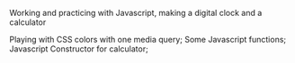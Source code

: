 Working and practicing with Javascript, making a digital clock and a calculator

Playing with CSS colors with one media query;
Some Javascript functions;
Javascript Constructor for calculator;
